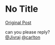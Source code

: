 # No Title

[Original Post](https://discourse.onlinedegree.iitm.ac.in/t/163247/149)

<p>can you please reply?<br>
<a class="mention" href="/u/jivraj">@Jivraj</a> <a class="mention" href="/u/carlton">@carlton</a></p>